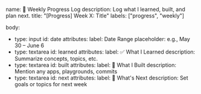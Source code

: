 name: 📘 Weekly Progress Log
description: Log what I learned, built, and plan next.
title: "[Progress] Week X: Title"
labels: ["progress", "weekly"]

body:
  - type: input
    id: date
    attributes:
      label: Date Range
      placeholder: e.g., May 30 – June 6
  - type: textarea
    id: learned
    attributes:
      label: ✅ What I Learned
      description: Summarize concepts, topics, etc.
  - type: textarea
    id: built
    attributes:
      label: 🔧 What I Built
      description: Mention any apps, playgrounds, commits
  - type: textarea
    id: next
    attributes:
      label: 🎯 What's Next
      description: Set goals or topics for next week
